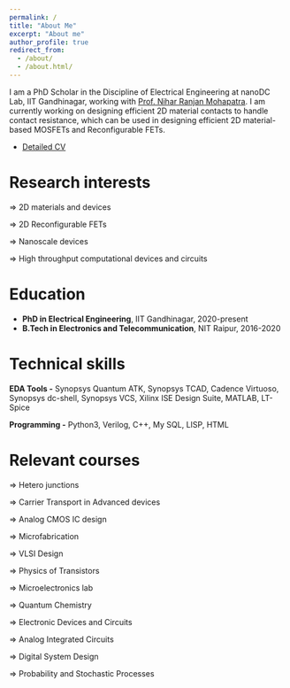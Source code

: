 ```yaml
---
permalink: /
title: "About Me"
excerpt: "About me"
author_profile: true
redirect_from: 
  - /about/
  - /about.html/
---
```


I am a PhD Scholar in the Discipline of Electrical Engineering at nanoDC Lab, IIT Gandhinagar, working with [Prof. Nihar Ranjan Mohapatra](https://iitgn.ac.in/faculty/ee/fac-nihar). I am currently working on designing efficient 2D material contacts to handle contact resistance, which can be used in designing efficient 2D material-based MOSFETs and Reconfigurable FETs.
* [Detailed CV](https://drive.google.com/drive/u/0/home)


Research interests
======
 ⇒ 2D materials and devices

 ⇒ 2D Reconfigurable FETs

 ⇒ Nanoscale devices

 ⇒ High throughput computational devices and circuits

Education
======
* **PhD in Electrical Engineering**, IIT Gandhinagar, 2020-present
* **B.Tech in Electronics and Telecommunication**, NIT Raipur, 2016-2020 
  
Technical skills
======
**EDA Tools -** Synopsys Quantum ATK, Synopsys TCAD, Cadence Virtuoso, Synopsys dc-shell, Synopsys VCS, Xilinx ISE Design Suite, MATLAB, LT-Spice

**Programming -** Python3, Verilog, C++, My SQL, LISP, HTML

Relevant courses
======
 ⇒ Hetero junctions
 
 ⇒ Carrier Transport in Advanced devices
 
 ⇒ Analog CMOS IC design

 ⇒ Microfabrication

 ⇒ VLSI Design

 ⇒ Physics of Transistors

 ⇒ Microelectronics lab
 
 ⇒ Quantum Chemistry
 
 ⇒ Electronic Devices and Circuits

 ⇒ Analog Integrated Circuits
 
 ⇒ Digital System Design
 
 ⇒ Probability and Stochastic Processes
 
